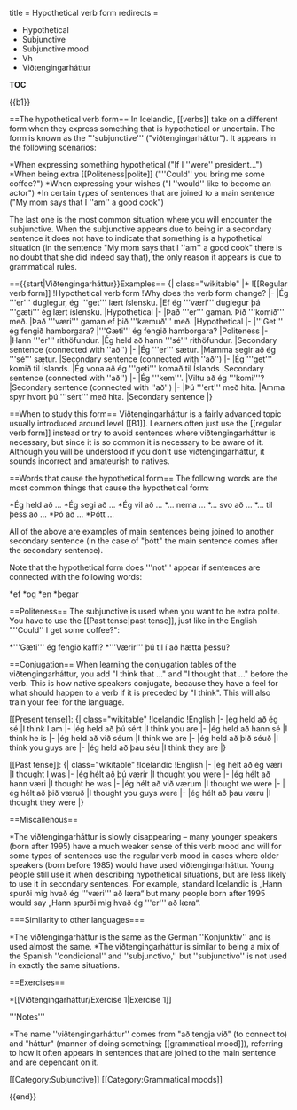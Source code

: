 title = Hypothetical verb form
redirects =
- Hypothetical
- Subjunctive
- Subjunctive mood
- Vh
- Viðtengingarháttur
>>>>

__TOC__

{{b1}}

==The hypothetical verb form==
In Icelandic, [[verbs]] take on a different form when they express something that is hypothetical or uncertain. The form is known as the '''subjunctive''' ("viðtengingarháttur"). It appears in the following scenarios:

*When expressing something hypothetical ("If I ''were'' president...")
*When being extra [[Politeness|polite]] ("''Could'' you bring me some coffee?")
*When expressing your wishes ("I ''would'' like to become an actor")
*In certain types of sentences that are joined to a main sentence ("My mom says that I ''am'' a good cook")

The last one is the most common situation where you will encounter the subjunctive. When the subjunctive appears due to being in a secondary sentence it does not have to indicate that something is a hypothetical situation (in the sentence "My mom says that I ''am'' a good cook" there is no doubt that she did indeed say that), the only reason it appears is due to grammatical rules.

=={{start|Viðtengingarháttur}}Examples==
{| class="wikitable"
|+
![[Regular verb form]]
!Hypothetical verb form
!Why does the verb form change?
|-
|Ég '''er''' duglegur, ég '''get''' lært íslensku.
|Ef ég '''væri''' duglegur þá '''gæti''' ég lært íslensku.
|Hypothetical
|-
|Það '''er''' gaman. Þið '''komið''' með.
|Það '''væri''' gaman ef þið '''kæmuð''' með.
|Hypothetical
|-
|'''Get''' ég fengið hamborgara?
|'''Gæti''' ég fengið hamborgara?
|Politeness
|-
|Hann '''er''' rithöfundur.
|Ég held að hann '''sé''' rithöfundur.
|Secondary sentence (connected with ''að'')
|-
|Ég '''er''' sætur.
|Mamma segir að ég '''sé''' sætur.
|Secondary sentence (connected with ''að'')
|-
|Ég '''get''' komið til Íslands.
|Ég vona að ég '''geti''' komað til Íslands
|Secondary sentence (connected with ''að'')
|-
|Ég '''kem'''.
|Viltu að ég '''komi'''?
|Secondary sentence (connected with ''að'')
|-
|Þú '''ert''' með hita.
|Amma spyr hvort þú '''sért''' með hita.
|Secondary sentence
|}

==When to study this form==
Viðtengingarháttur is a fairly advanced topic usually introduced around level [[B1]]. Learners often just use the [[regular verb form]] instead or try to avoid sentences where viðtengingarháttur is necessary, but since it is so common it is necessary to be aware of it. Although you will be understood if you don't use viðtengingarháttur, it sounds incorrect and amateurish to natives.

==Words that cause the hypothetical form==
The following words are the most common things that cause the hypothetical form:

*Ég held að ...
*Ég segi að ...
*Ég vil að ...
*... nema ...
*... svo að ...
*... til þess að ...
*Þó að ...
*Þótt ...

All of the above are examples of main sentences being joined to another secondary sentence (in the case of "þótt" the main sentence comes after the secondary sentence).

Note that the hypothetical form does '''not''' appear if sentences are connected with the following words:

*ef
*og
*en
*þegar

==Politeness==
The subjunctive is used when you want to be extra polite. You have to use the [[Past tense|past tense]], just like in the English "''Could'' I get some coffee?":

*'''Gæti''' ég fengið kaffi?
*'''Værir''' þú til í að hætta þessu?

==Conjugation==
When learning the conjugation tables of the viðtengingarháttur, you add "I think that ..." and "I thought that ..." before the verb. This is how native speakers conjugate, because they have a feel for what should happen to a verb if it is preceded by "I think". This will also train your feel for the language.

[[Present tense]]:
{| class="wikitable"
!Icelandic
!English
|-
|ég held að ég sé
|I think I am
|-
|ég held að þú sért
|I think you are
|-
|ég held að hann sé
|I think he is
|-
|ég held að við séum
|I think we are
|-
|ég held að þið séuð
|I think you guys are
|-
|ég held að þau séu
|I think they are
|}

[[Past tense]]:
{| class="wikitable"
!Icelandic
!English
|-
|ég hélt að ég væri
|I thought I was
|-
|ég hélt að þú værir
|I thought you were
|-
|ég hélt að hann væri
|I thought he was
|-
|ég hélt að við værum
|I thought we were
|-
|ég hélt að þið væruð
|I thought you guys were
|-
|ég hélt að þau væru
|I thought they were
|}

==Miscallenous==

*The viðtengingarháttur is slowly disappearing – many younger speakers (born after 1995) have a much weaker sense of this verb mood and will for some types of sentences use the regular verb mood in cases where older speakers (born before 1985) would have used viðtengingarháttur.  Young people still use it when describing hypothetical situations, but are less likely to use it in secondary sentences. For example, standard Icelandic is „Hann spurði mig hvað ég '''væri''' að læra“ but many people born after 1995 would say „Hann spurði mig hvað ég '''er''' að læra“.

===Similarity to other languages===

*The viðtengingarháttur is the same as the German ''Konjunktiv'' and is used almost the same.<!-- As mentioned in Hulda 2011 -->
*The viðtengingarháttur is similar to being a mix of the Spanish ''condicional'' and ''subjunctivo,'' but ''subjunctivo'' is not used in exactly the same situations.

==Exercises==

*[[Viðtengingarháttur/Exercise 1|Exercise 1]]
<!-- Hmm. Ég veit ekki hvort ég ___ (að eiga) ___ (að fá) mér pasta eða fisk í kvöldmat. Bæði ___ (að vera) mjög góð en mér ___ (að finnast) fiskur betri, held ég. Já það ___ (að vera) góð hugmynd, ég held að ég ___ (að fá) mér bara fisk. Vonandi ___ (að koma) mamma heim nógu snemma til að ___ (að borða) með mér. Ég vona að litli bróðir minn ___ (að koma) líka. Hann ___ (að vera) svo skemmtilegur. Ég ___ (að eiga) ___ (að leika) við hann meira.

Forseti Indlands ___ (að segjast) ___ (að vera) spenntur fyrir geimfaraáætlun ríkis síns. Hann ___ (að segja) að ríkisstjórn hans ___ (að vera) reiðubúin ___ (að setja) mikinn pening í þessa áætlun og að það ___ (að vera) takmark hans ___ (að gera) Indland að stórveldi.

Ég vissi ekki að þú ___ (að vera) búinn að elda, þess vegna ___ (að búa) ég til mat.

Það þýðir að ég ___ (að hafa) rétt á því að fá ríkisborgararétt. -->

<div class="notes">
'''Notes'''

*The name ''viðtengingarháttur'' comes from "að tengja við" (to connect to) and "háttur" (manner of doing something; [[grammatical mood]]), referring to how it often appears in sentences that are joined to the main sentence and are dependant on it.

<!--'''References'''

<ref>[https://skemman.is/bitstream/1946/7366/2/Lokaritgerd.pdf Notkun viðtengingarháttar í nútímaíslensku]. Hulda Óladóttir, 2011.</ref><ref>Höskuldur Þráinsson,  ''Íslensk tunga III'',  2005, p. 463-466. Cited by Hildur Ýr Ísberg in "''[https://skemman.is/bitstream/1946/7391/1/BAritgerd.pdf Viðtengingarháttur: Lifandi eða dauður?]''" (PDF), 2011 (Bachelor's thesis).</ref>{{reflist}}-->
</div>

[[Category:Subjunctive]]
[[Category:Grammatical moods]]

{{end}}
<references group="lower-alpha" />